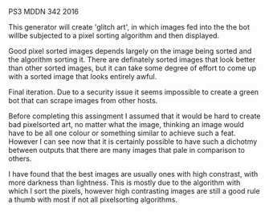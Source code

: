 PS3 MDDN 342 2016

This generator will create 'glitch art', in which images fed into the the bot willbe subjected to a pixel sorting algorithm and then displayed.

Good pixel sorted images depends largely on the image being sorted and the algorithm sorting it. There are definately sorted images that look better than other sorted images, but it can take some degree of effort to come up with a sorted image that looks
entirely awful. 

Final iteration. Due to a security issue it seems impossible to create a green bot that can scrape images from other hosts.

Before completing this assingment I assumed that it would be hard to create bad pixelsorted art, no matter what the image, thinking an image would have to be all one colour or something similar to achieve such a feat. However I can see now that it is certainly possible to have such a dichotmy between outputs that there are many images that pale in comparison to others. 

I have found that the best images are usually ones with high constrast, with more darkness than lightness. This is mostly due to the algorithm with which I sort the pixels, however high contrasting images are still a good rule a thumb with most if not all pixelsorting algorithms.



